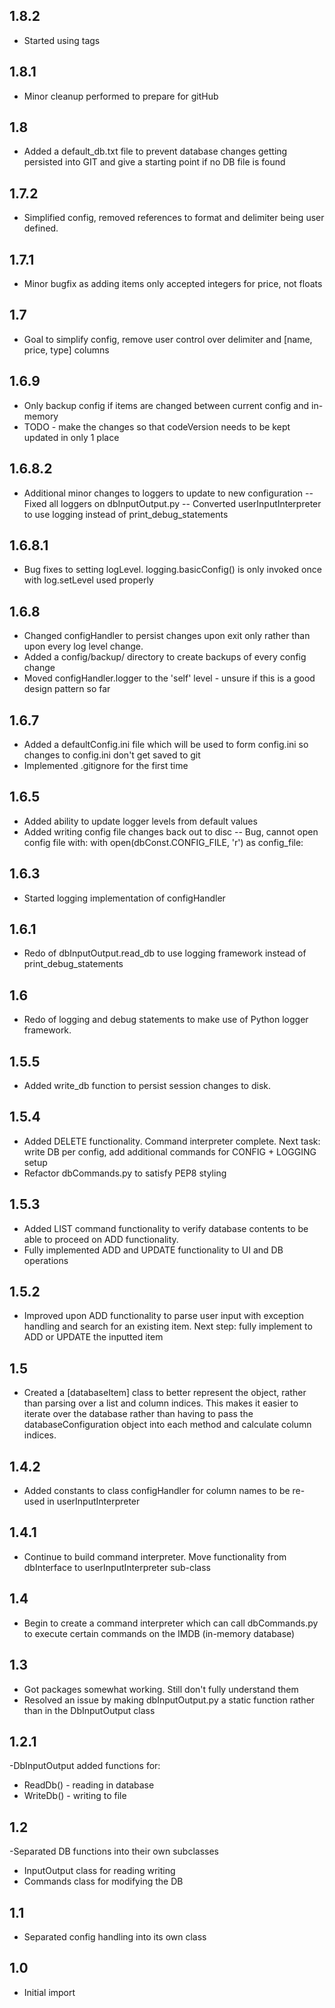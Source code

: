 1.8.2
---
- Started using tags

1.8.1
---
- Minor cleanup performed to prepare for gitHub

1.8
---
- Added a default_db.txt file to prevent database changes getting persisted into GIT and give a starting point if no DB file is found

1.7.2
---
- Simplified config, removed references to format and delimiter being user defined.

1.7.1
---
- Minor bugfix as adding items only accepted integers for price, not floats

1.7
---
- Goal to simplify config, remove user control over delimiter and [name, price, type] columns

1.6.9
---
- Only backup config if items are changed between current config and in-memory
- TODO - make the changes so that codeVersion needs to be kept updated in only 1 place

1.6.8.2
---
- Additional minor changes to loggers to update to new configuration
-- Fixed all loggers on dbInputOutput.py
-- Converted userInputInterpreter to use logging instead of print_debug_statements

1.6.8.1
---
- Bug fixes to setting logLevel. logging.basicConfig() is only invoked once with log.setLevel used properly

1.6.8
---
- Changed configHandler to persist changes upon exit only rather than upon every log level change.
- Added a config/backup/ directory to create backups of every config change
- Moved configHandler.logger to the 'self' level - unsure if this is a good design pattern so far

1.6.7
---
- Added a defaultConfig.ini file which will be used to form config.ini so changes to config.ini don't get saved to git
- Implemented .gitignore for the first time

1.6.5
---
- Added ability to update logger levels from default values
- Added writing config file changes back out to disc
-- Bug, cannot open config file with: with open(dbConst.CONFIG_FILE, 'r') as config_file:

1.6.3
---
- Started logging implementation of configHandler

1.6.1
---
- Redo of dbInputOutput.read_db to use logging framework instead of print_debug_statements

1.6
---
- Redo of logging and debug statements to make use of Python logger framework.

1.5.5
---
- Added write_db function to persist session changes to disk.

1.5.4
---
- Added DELETE functionality. Command interpreter complete. Next task: write DB per config, add additional commands for CONFIG + LOGGING setup
- Refactor dbCommands.py to satisfy PEP8 styling

1.5.3
---
- Added LIST command functionality to verify database contents to be able to proceed on ADD functionality.
- Fully implemented ADD and UPDATE functionality to UI and DB operations

1.5.2
---
- Improved upon ADD functionality to parse user input with exception handling and search for an existing item. Next step: fully implement to ADD or UPDATE the inputted item

1.5
---
- Created a [databaseItem] class to better represent the object, rather than parsing over a list and column indices. This makes it easier to iterate over the database rather than having to pass the databaseConfiguration object into each method and calculate column indices. 

1.4.2
---
- Added constants to class configHandler for column names to be re-used in userInputInterpreter


1.4.1
---
- Continue to build command interpreter. Move functionality from dbInterface to userInputInterpreter sub-class

1.4
---
- Begin to create a command interpreter which can call dbCommands.py to execute certain commands on the IMDB (in-memory database)

1.3
---
- Got packages somewhat working. Still don't fully understand them
- Resolved an issue by making dbInputOutput.py a static function rather than in the DbInputOutput class

1.2.1
---
-DbInputOutput added functions for:
- ReadDb() - reading in database
- WriteDb() - writing to file

1.2
---
-Separated DB functions into their own subclasses
- InputOutput class for reading writing
- Commands class for modifying the DB

1.1
---
- Separated config handling into its own class

1.0
---
- Initial import